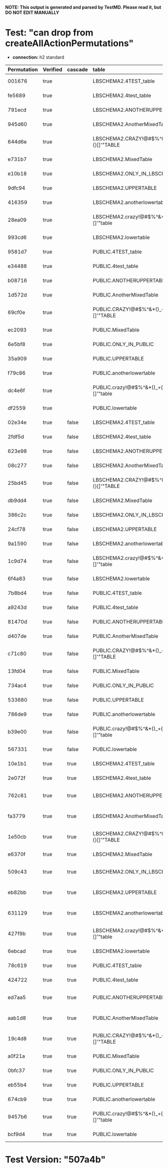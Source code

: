 **NOTE: This output is generated and parsed by TestMD. Please read it, but DO NOT EDIT MANUALLY**

# Test: "can drop from createAllActionPermutations" #

- **connection:** h2 standard

| Permutation | Verified | cascade | table                                   | OPERATIONS
| :---------- | :------- | :------ | :-------------------------------------- | :------
| 001676      | true     |         | LBSCHEMA2.4TEST_table                   | **plan**: DROP TABLE "LBSCHEMA2"."4TEST_table"
| fe5689      | true     |         | LBSCHEMA2.4test_table                   | **plan**: DROP TABLE "LBSCHEMA2"."4test_table"
| 791ecd      | true     |         | LBSCHEMA2.ANOTHERUPPERTABLE             | **plan**: DROP TABLE "LBSCHEMA2"."ANOTHERUPPERTABLE"
| 945d60      | true     |         | LBSCHEMA2.AnotherMixedTable             | **plan**: DROP TABLE "LBSCHEMA2"."AnotherMixedTable"
| 644d6e      | true     |         | LBSCHEMA2.CRAZY!@#\$%^&*()_+{}[]'"TABLE | **plan**: DROP TABLE "LBSCHEMA2"."CRAZY!@#\$%^&*()_+{}[]'""TABLE"
| e731b7      | true     |         | LBSCHEMA2.MixedTable                    | **plan**: DROP TABLE "LBSCHEMA2"."MixedTable"
| e10b18      | true     |         | LBSCHEMA2.ONLY_IN_LBSCHEMA2             | **plan**: DROP TABLE "LBSCHEMA2"."ONLY_IN_LBSCHEMA2"
| 9dfc94      | true     |         | LBSCHEMA2.UPPERTABLE                    | **plan**: DROP TABLE "LBSCHEMA2"."UPPERTABLE"
| 416359      | true     |         | LBSCHEMA2.anotherlowertable             | **plan**: DROP TABLE "LBSCHEMA2"."anotherlowertable"
| 28ea09      | true     |         | LBSCHEMA2.crazy!@#\$%^&*()_+{}[]'"table | **plan**: DROP TABLE "LBSCHEMA2"."crazy!@#\$%^&*()_+{}[]'""table"
| 993cd6      | true     |         | LBSCHEMA2.lowertable                    | **plan**: DROP TABLE "LBSCHEMA2"."lowertable"
| 9581d7      | true     |         | PUBLIC.4TEST_table                      | **plan**: DROP TABLE "PUBLIC"."4TEST_table"
| e34488      | true     |         | PUBLIC.4test_table                      | **plan**: DROP TABLE "PUBLIC"."4test_table"
| b08716      | true     |         | PUBLIC.ANOTHERUPPERTABLE                | **plan**: DROP TABLE "PUBLIC"."ANOTHERUPPERTABLE"
| 1d572d      | true     |         | PUBLIC.AnotherMixedTable                | **plan**: DROP TABLE "PUBLIC"."AnotherMixedTable"
| 69cf0e      | true     |         | PUBLIC.CRAZY!@#\$%^&*()_+{}[]'"TABLE    | **plan**: DROP TABLE "PUBLIC"."CRAZY!@#\$%^&*()_+{}[]'""TABLE"
| ec2093      | true     |         | PUBLIC.MixedTable                       | **plan**: DROP TABLE "PUBLIC"."MixedTable"
| 6e5bf8      | true     |         | PUBLIC.ONLY_IN_PUBLIC                   | **plan**: DROP TABLE "PUBLIC"."ONLY_IN_PUBLIC"
| 35a909      | true     |         | PUBLIC.UPPERTABLE                       | **plan**: DROP TABLE "PUBLIC"."UPPERTABLE"
| f79c86      | true     |         | PUBLIC.anotherlowertable                | **plan**: DROP TABLE "PUBLIC"."anotherlowertable"
| dc4e6f      | true     |         | PUBLIC.crazy!@#\$%^&*()_+{}[]'"table    | **plan**: DROP TABLE "PUBLIC"."crazy!@#\$%^&*()_+{}[]'""table"
| df2559      | true     |         | PUBLIC.lowertable                       | **plan**: DROP TABLE "PUBLIC"."lowertable"
| 02e34e      | true     | false   | LBSCHEMA2.4TEST_table                   | **plan**: DROP TABLE "LBSCHEMA2"."4TEST_table"
| 2fdf5d      | true     | false   | LBSCHEMA2.4test_table                   | **plan**: DROP TABLE "LBSCHEMA2"."4test_table"
| 623e98      | true     | false   | LBSCHEMA2.ANOTHERUPPERTABLE             | **plan**: DROP TABLE "LBSCHEMA2"."ANOTHERUPPERTABLE"
| 08c277      | true     | false   | LBSCHEMA2.AnotherMixedTable             | **plan**: DROP TABLE "LBSCHEMA2"."AnotherMixedTable"
| 25bd45      | true     | false   | LBSCHEMA2.CRAZY!@#\$%^&*()_+{}[]'"TABLE | **plan**: DROP TABLE "LBSCHEMA2"."CRAZY!@#\$%^&*()_+{}[]'""TABLE"
| db9dd4      | true     | false   | LBSCHEMA2.MixedTable                    | **plan**: DROP TABLE "LBSCHEMA2"."MixedTable"
| 386c2c      | true     | false   | LBSCHEMA2.ONLY_IN_LBSCHEMA2             | **plan**: DROP TABLE "LBSCHEMA2"."ONLY_IN_LBSCHEMA2"
| 24cf78      | true     | false   | LBSCHEMA2.UPPERTABLE                    | **plan**: DROP TABLE "LBSCHEMA2"."UPPERTABLE"
| 9a1590      | true     | false   | LBSCHEMA2.anotherlowertable             | **plan**: DROP TABLE "LBSCHEMA2"."anotherlowertable"
| 1c9d74      | true     | false   | LBSCHEMA2.crazy!@#\$%^&*()_+{}[]'"table | **plan**: DROP TABLE "LBSCHEMA2"."crazy!@#\$%^&*()_+{}[]'""table"
| 6f4a83      | true     | false   | LBSCHEMA2.lowertable                    | **plan**: DROP TABLE "LBSCHEMA2"."lowertable"
| 7b8bd4      | true     | false   | PUBLIC.4TEST_table                      | **plan**: DROP TABLE "PUBLIC"."4TEST_table"
| a9243d      | true     | false   | PUBLIC.4test_table                      | **plan**: DROP TABLE "PUBLIC"."4test_table"
| 81470d      | true     | false   | PUBLIC.ANOTHERUPPERTABLE                | **plan**: DROP TABLE "PUBLIC"."ANOTHERUPPERTABLE"
| d407de      | true     | false   | PUBLIC.AnotherMixedTable                | **plan**: DROP TABLE "PUBLIC"."AnotherMixedTable"
| c71c80      | true     | false   | PUBLIC.CRAZY!@#\$%^&*()_+{}[]'"TABLE    | **plan**: DROP TABLE "PUBLIC"."CRAZY!@#\$%^&*()_+{}[]'""TABLE"
| 13fd04      | true     | false   | PUBLIC.MixedTable                       | **plan**: DROP TABLE "PUBLIC"."MixedTable"
| 734ac4      | true     | false   | PUBLIC.ONLY_IN_PUBLIC                   | **plan**: DROP TABLE "PUBLIC"."ONLY_IN_PUBLIC"
| 533680      | true     | false   | PUBLIC.UPPERTABLE                       | **plan**: DROP TABLE "PUBLIC"."UPPERTABLE"
| 786de9      | true     | false   | PUBLIC.anotherlowertable                | **plan**: DROP TABLE "PUBLIC"."anotherlowertable"
| b39e00      | true     | false   | PUBLIC.crazy!@#\$%^&*()_+{}[]'"table    | **plan**: DROP TABLE "PUBLIC"."crazy!@#\$%^&*()_+{}[]'""table"
| 567331      | true     | false   | PUBLIC.lowertable                       | **plan**: DROP TABLE "PUBLIC"."lowertable"
| 10e1b1      | true     | true    | LBSCHEMA2.4TEST_table                   | **plan**: DROP TABLE "LBSCHEMA2"."4TEST_table" CASCADE
| 2e072f      | true     | true    | LBSCHEMA2.4test_table                   | **plan**: DROP TABLE "LBSCHEMA2"."4test_table" CASCADE
| 762c81      | true     | true    | LBSCHEMA2.ANOTHERUPPERTABLE             | **plan**: DROP TABLE "LBSCHEMA2"."ANOTHERUPPERTABLE" CASCADE
| fa3779      | true     | true    | LBSCHEMA2.AnotherMixedTable             | **plan**: DROP TABLE "LBSCHEMA2"."AnotherMixedTable" CASCADE
| 1e50cb      | true     | true    | LBSCHEMA2.CRAZY!@#\$%^&*()_+{}[]'"TABLE | **plan**: DROP TABLE "LBSCHEMA2"."CRAZY!@#\$%^&*()_+{}[]'""TABLE" CASCADE
| e6370f      | true     | true    | LBSCHEMA2.MixedTable                    | **plan**: DROP TABLE "LBSCHEMA2"."MixedTable" CASCADE
| 509c43      | true     | true    | LBSCHEMA2.ONLY_IN_LBSCHEMA2             | **plan**: DROP TABLE "LBSCHEMA2"."ONLY_IN_LBSCHEMA2" CASCADE
| eb82bb      | true     | true    | LBSCHEMA2.UPPERTABLE                    | **plan**: DROP TABLE "LBSCHEMA2"."UPPERTABLE" CASCADE
| 631129      | true     | true    | LBSCHEMA2.anotherlowertable             | **plan**: DROP TABLE "LBSCHEMA2"."anotherlowertable" CASCADE
| 427f9b      | true     | true    | LBSCHEMA2.crazy!@#\$%^&*()_+{}[]'"table | **plan**: DROP TABLE "LBSCHEMA2"."crazy!@#\$%^&*()_+{}[]'""table" CASCADE
| 6ebcad      | true     | true    | LBSCHEMA2.lowertable                    | **plan**: DROP TABLE "LBSCHEMA2"."lowertable" CASCADE
| 78c619      | true     | true    | PUBLIC.4TEST_table                      | **plan**: DROP TABLE "PUBLIC"."4TEST_table" CASCADE
| 424722      | true     | true    | PUBLIC.4test_table                      | **plan**: DROP TABLE "PUBLIC"."4test_table" CASCADE
| ed7aa5      | true     | true    | PUBLIC.ANOTHERUPPERTABLE                | **plan**: DROP TABLE "PUBLIC"."ANOTHERUPPERTABLE" CASCADE
| aab1d8      | true     | true    | PUBLIC.AnotherMixedTable                | **plan**: DROP TABLE "PUBLIC"."AnotherMixedTable" CASCADE
| 19c4d8      | true     | true    | PUBLIC.CRAZY!@#\$%^&*()_+{}[]'"TABLE    | **plan**: DROP TABLE "PUBLIC"."CRAZY!@#\$%^&*()_+{}[]'""TABLE" CASCADE
| a0f21a      | true     | true    | PUBLIC.MixedTable                       | **plan**: DROP TABLE "PUBLIC"."MixedTable" CASCADE
| 0bfc37      | true     | true    | PUBLIC.ONLY_IN_PUBLIC                   | **plan**: DROP TABLE "PUBLIC"."ONLY_IN_PUBLIC" CASCADE
| eb55b4      | true     | true    | PUBLIC.UPPERTABLE                       | **plan**: DROP TABLE "PUBLIC"."UPPERTABLE" CASCADE
| 674cb9      | true     | true    | PUBLIC.anotherlowertable                | **plan**: DROP TABLE "PUBLIC"."anotherlowertable" CASCADE
| 9457b6      | true     | true    | PUBLIC.crazy!@#\$%^&*()_+{}[]'"table    | **plan**: DROP TABLE "PUBLIC"."crazy!@#\$%^&*()_+{}[]'""table" CASCADE
| bcf9d4      | true     | true    | PUBLIC.lowertable                       | **plan**: DROP TABLE "PUBLIC"."lowertable" CASCADE

# Test Version: "507a4b" #